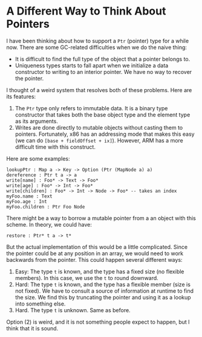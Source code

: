 # A Different Way to Think About Pointers

I have been thinking about how to support a `Ptr` (pointer) type for
a while now. There are some GC-related difficulties when we do the
naive thing:

* It is difficult to find the full type of the object that a pointer
  belongs to.
* Uniqueness types starts to fall apart when we initialize a data
  constructor to writing to an interior pointer. We have no way to
  recover the pointer.

I thought of a weird system that resolves both of these problems.
Here are its features:

1. The `Ptr` type only refers to immutable data. It is a binary
   type constructor that takes both the base object type and the
   element type as its arguments.
2. Writes are done directly to mutable objects without casting
   them to pointers. Fortunately, x86 has an addressing mode that
   makes this easy (we can do `[base + fieldOffset + ix]`). However,
   ARM has a more difficult time with this construct.

Here are some examples:

    lookupPtr : Map a -> Key -> Option (Ptr (MapNode a) a)
    dereference : Ptr t a -> a
    write[name] : Foo* -> Text -> Foo*
    write[age] : Foo* -> Int -> Foo*
    write[children] : Foo* -> Int -> Node -> Foo* -- takes an index
    myFoo.name : Text
    myFoo.age : Int
    myFoo.children : Ptr Foo Node

There might be a way to borrow a mutable pointer from a an object with
this scheme. In theory, we could have:

    restore : Ptr* t a -> t*

But the actual implementation of this would be a little complicated.
Since the pointer could be at any position in an array, we would need
to work backwards from the pointer. This could happen several different
ways:

1. Easy: The type `t` is known, and the type has a fixed size (no flexible
   members). In this case, we use the `t` to round downward.
2. Hard: The type `t` is known, and the type has a flexible member
   (size is not fixed). We have to consult a source of information
   at runtime to find the size. We find this by truncating the pointer
   and using it as a lookup into something else.
3. Hard. The type `t` is unknown. Same as before.

Option (2) is weird, and it is not something people expect to happen, but
I think that it is sound.
